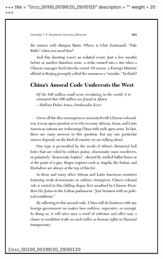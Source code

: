 +++
title = "1/ccc_00100_00199/20_29/00120"
description = ""
weight = 20
+++

<table style="border:2px solid black;max-width:800px;max-height:800px;" 
><tr><td>
<img class="center-fit-jpg"
src="/jpg_/out_jpg_dbc_120.jpg">
1/ccc_00100_00199/20_29/00120
</img></td></tr></table>
